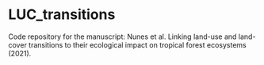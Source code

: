 # LUC_transitions
Code repository for the manuscript: Nunes et al. Linking land-use and land-cover transitions to their ecological impact on tropical forest ecosystems (2021).

